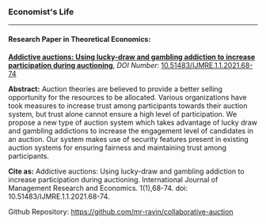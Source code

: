 ### Economist's Life
---
#### Research Paper in Theoretical Economics:<br/>
<b><a href = "https://mr-ravin.github.io/economist/static/media/AddictiveAuctions.fea57be7.pdf">Addictive auctions: Using lucky-draw and gambling addiction to increase participation during auctioning</a></b>, <i>DOI Number</i>: <a href ="https://doi.org/10.51483/IJMRE.1.1.2021.68-74">10.51483/IJMRE.1.1.2021.68-74</a>

<b>Abstract:</b> Auction theories are believed to provide a better selling opportunity for the resources to be allocated. Various organizations have took measures to increase trust among participants towards their auction system, but trust alone cannot ensure a high level of participation. We propose a new type of auction system which takes advantage of lucky draw and gambling addictions to increase the engagement level of candidates in an auction. Our system makes use of security features present in existing auction systems for ensuring fairness and maintaining trust among participants.

<b>Cite as:</b> Addictive auctions: Using lucky-draw and gambling addiction to increase participation during auctioning. International Journal of Management Research and Economics. 1(1),68-74. doi: 10.51483/IJMRE.1.1.2021.68-74.

Github Repository: <a href="https://github.com/mr-ravin/collaborative-auction">https://github.com/mr-ravin/collaborative-auction</a>
